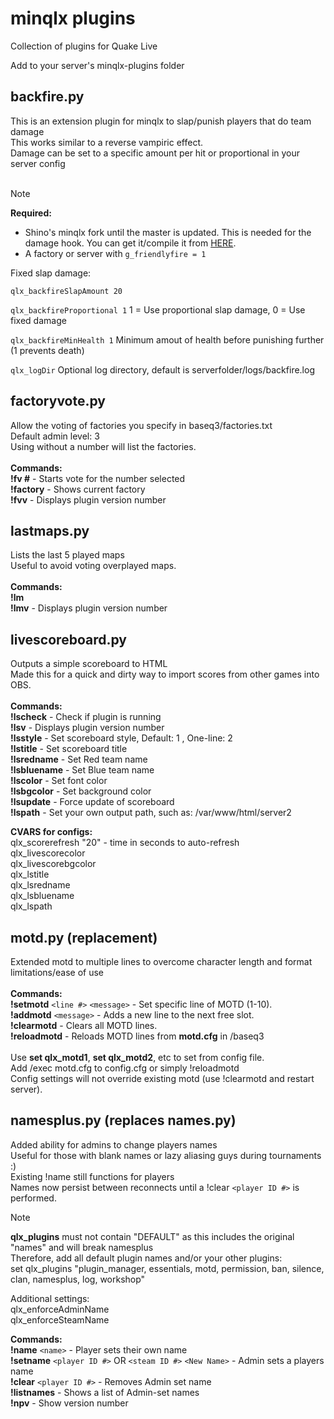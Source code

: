 # minqlx plugins
Collection of plugins for Quake Live

Add to your server's minqlx-plugins folder

## backfire.py
This is an extension plugin for minqlx to slap/punish players that do team damage<br>
This works similar to a reverse vampiric effect.<br>
Damage can be set to a specific amount per hit or proportional in your server config<br>
<br>
> [!NOTE]
> **Required:**<br>
> + Shino's minqlx fork until the master is updated. This is needed for the damage hook. You can get it/compile it from [HERE](https://github.com/mgaertne/minqlx).<br>
> + A factory or server with `g_friendlyfire = 1`<br>

Fixed slap damage:<br>

`qlx_backfireSlapAmount 20`

`qlx_backfireProportional 1`
1 = Use proportional slap damage, 0 = Use fixed damage<br>

`qlx_backfireMinHealth 1`
Minimum amout of health before punishing further (1 prevents death)<br>

`qlx_logDir`
Optional log directory, default is serverfolder/logs/backfire.log<br>

## factoryvote.py<br>

Allow the voting of factories you specify in baseq3/factories.txt<br>
Default admin level: 3<br>
Using without a number will list the factories.<br>
<br>
**Commands:**<br>
**!fv #** - Starts vote for the number selected<br>
**!factory** - Shows current factory<br>
**!fvv**  - Displays plugin version number

## lastmaps.py<br>
Lists the last 5 played maps<br>
Useful to avoid voting overplayed maps.<br>
<br>
**Commands:**<br>
**!lm**<br>
**!lmv**  - Displays plugin version number

## livescoreboard.py<br>
Outputs a simple scoreboard to HTML<br>
Made this for a quick and dirty way to import scores from other games into OBS.<br>
<br>
**Commands:**<br>
**!lscheck** - Check if plugin is running<br>
**!lsv**  - Displays plugin version number<br>
**!lsstyle**  - Set scoreboard style, Default: 1 , One-line: 2<br>
**!lstitle** - Set scoreboard title<br>
**!lsredname** - Set Red team name<br>
**!lsbluename** - Set Blue team name<br>
**!lscolor** - Set font color<br>
**!lsbgcolor** - Set background color<br>
**!lsupdate** - Force update of scoreboard<br>
**!lspath** - Set your own output path, such as: /var/www/html/server2<br>

**CVARS for configs:**<br>
qlx_scorerefresh "20" - time in seconds to auto-refresh<br>
qlx_livescorecolor<br>
qlx_livescorebgcolor<br>
qlx_lstitle<br>
qlx_lsredname<br>
qlx_lsbluename<br>
qlx_lspath<br>

## motd.py (replacement)<br>
Extended motd to multiple lines to overcome character length and format limitations/ease of use<br>
<br>
**Commands:**<br>
**!setmotd** `<line #>` `<message>`	- Set specific line of MOTD (1-10).<br>
**!addmotd** `<message>`      - Adds a new line to the next free slot.<br>
**!clearmotd**                - Clears all MOTD lines.<br>
**!reloadmotd** 				      - Reloads MOTD lines from **motd.cfg** in /baseq3<br>
<br>
Use **set qlx_motd1**, **set qlx_motd2**, etc to set from config file.<br>
Add /exec motd.cfg to config.cfg or simply !reloadmotd<br>
Config settings will not override existing motd (use !clearmotd and restart server).

## namesplus.py (replaces names.py)<br>
Added ability for admins to change players names <br>
Useful for those with blank names or lazy aliasing guys during tournaments :)<br>
Existing !name still functions for players<br>
Names now persist between reconnects until a !clear `<player ID #>` is performed.<br>
> [!NOTE]
> **qlx_plugins** must not contain "DEFAULT" as this includes the original "names" and will break namesplus<br>
> Therefore, add all default plugin names and/or your other plugins:<br>
> set qlx_plugins "plugin_manager, essentials, motd, permission, ban, silence, clan, namesplus, log, workshop"<br>

Additional settings:<br>
qlx_enforceAdminName<br>
qlx_enforceSteamName<br>

**Commands:**<br>
**!name** `<name>` - Player sets their own name<br>
**!setname** `<player ID #>` OR `<steam ID #>` `<New Name>`	- Admin sets a players name<br>
**!clear** `<player ID #>` - Removes Admin set name<br>
**!listnames** - Shows a list of Admin-set names<br>
**!npv** - Show version number<br>
